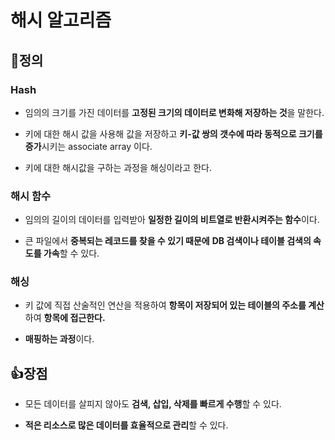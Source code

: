 # 해시 알고리즘



## 📌정의

### Hash

- 임의의 크기를 가진 데이터를 **고정된 크기의 데이터로 변화해 저장하는 것**을 말한다.

- 키에 대한 해시 값을 사용해 값을 저장하고 **키-값 쌍의 갯수에 따라 동적으로 크기를 증가**시키는 associate array 이다.

- 키에 대한 해시값을 구하는 과정을 해싱이라고 한다.

  

### **해시 함수**

- 임의의 길이의 데이터를 입력받아 **일정한 길이의 비트열로 반환시켜주는 함수**이다.

- 큰 파일에서 **중복되는 레코드를 찾을 수 있기 때문에** **DB 검색이나 테이블 검색의 속도를 가속**할 수 있다.

  

### 해싱

- 키 값에 직접 산술적인 연산을 적용하여 **항목이 저장되어 있는 테이블의 주소를 계산**하여 **항목에 접근한다.**

- **매핑하는 과정**이다.

  

## 👍장점

+ 모든 데이터를 살피지 않아도 **검색, 삽입, 삭제를 빠르게 수행**할 수 있다.

* **적은 리소스로 많은 데이터를 효율적으로 관리**할 수 있다.

  

